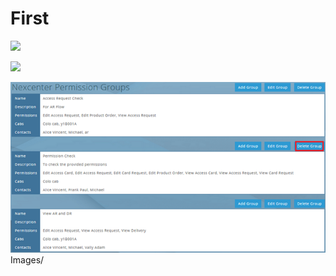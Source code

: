 # First

 ![](https://github.com/SoniHari/Test1/tree/8e90a83231e13135da7c03f095d56fa0165b8526/EditGroup.png) 

![](.gitbook/assets/add-permission-group.png)

![](.gitbook/assets/deletegroup.png)
Images/
